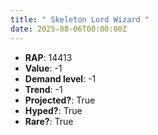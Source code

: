 ```yaml
---
title: " Skeleton Lord Wizard "
date: 2025-08-06T00:00:00Z
---
```

- **RAP**: 14413
- **Value**: -1
- **Demand level**: -1
- **Trend**: -1
- **Projected?**: True
- **Hyped?**: True
- **Rare?**: True
